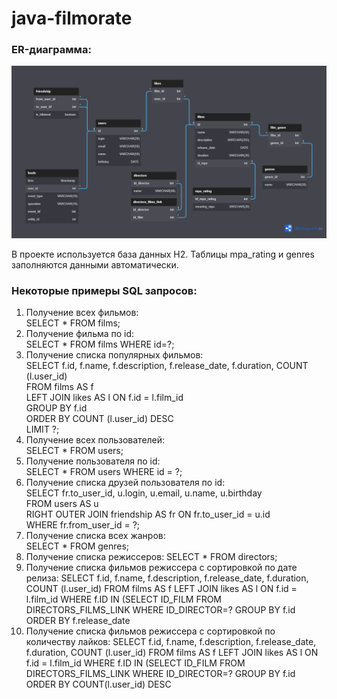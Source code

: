 # java-filmorate

### ER-диаграмма: 

![](https://github.com/AlexandrValter/java-filmorate/blob/54abc60bf0b5b73cdbbd984c0037f488cf68c5f0/DB%20for%20Filmorate.png?raw=true)

В проекте используется база данных H2. Таблицы mpa_rating и genres заполняются данными автоматически.  

### Некоторые примеры SQL запросов:
1. Получение всех фильмов:  
SELECT * FROM films;  
2. Получение фильма по id:  
SELECT * FROM films WHERE id=?;  
3. Получение списка популярных фильмов:  
SELECT f.id, f.name, f.description, f.release_date, f.duration, COUNT (l.user_id)  
FROM films AS f   
LEFT JOIN likes AS l ON f.id = l.film_id  
GROUP BY f.id  
ORDER BY COUNT (l.user_id) DESC   
LIMIT ?;  
4. Получение всех пользователей:  
SELECT * FROM users;  
5. Получение пользователя по id:  
SELECT * FROM users WHERE id = ?;  
6. Получение списка друзей пользователя по id:  
SELECT fr.to_user_id, u.login, u.email, u.name, u.birthday  
FROM users AS u   
RIGHT OUTER JOIN friendship AS fr ON fr.to_user_id = u.id   
WHERE fr.from_user_id = ?;  
7. Получение списка всех жанров:  
SELECT * FROM genres;
8. Получение списка режиссеров:
SELECT * FROM directors;
9. Получение списка фильмов режиссера с сортировкой по дате релиза:
SELECT f.id, f.name, f.description, f.release_date, f.duration, COUNT (l.user_id)
FROM films AS f LEFT JOIN likes AS l ON f.id = l.film_id
WHERE f.ID IN (SELECT ID_FILM FROM DIRECTORS_FILMS_LINK WHERE ID_DIRECTOR=?
GROUP BY f.id ORDER BY f.release_date
10. Получение списка фильмов режиссера с сортировкой по количеству лайков:
SELECT f.id, f.name, f.description, f.release_date, f.duration, COUNT (l.user_id)
FROM films AS f LEFT JOIN likes AS l ON f.id = l.film_id
WHERE f.ID IN (SELECT ID_FILM FROM DIRECTORS_FILMS_LINK WHERE ID_DIRECTOR=?
GROUP BY f.id ORDER BY COUNT(l.user_id) DESC


